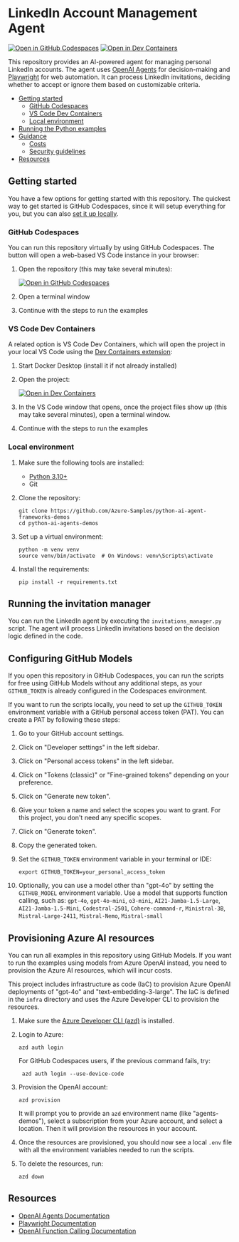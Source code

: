 # LinkedIn Account Management Agent

[![Open in GitHub Codespaces](https://img.shields.io/static/v1?style=for-the-badge&label=GitHub+Codespaces&message=Open&color=brightgreen&logo=github)](https://codespaces.new/Azure-Samples/python-ai-agent-frameworks-demos)
[![Open in Dev Containers](https://img.shields.io/static/v1?style=for-the-badge&label=Dev%20Containers&message=Open&color=blue&logo=visualstudiocode)](https://vscode.dev/redirect?url=vscode://ms-vscode-remote.remote-containers/cloneInVolume?url=https://github.com/Azure-Samples/python-ai-agent-frameworks-demos)

This repository provides an AI-powered agent for managing personal LinkedIn accounts. The agent uses [OpenAI Agents](https://openai.github.io/openai-agents-python/) for decision-making and [Playwright](https://playwright.dev/python/) for web automation. It can process LinkedIn invitations, deciding whether to accept or ignore them based on customizable criteria.

* [Getting started](#getting-started)
  * [GitHub Codespaces](#github-codespaces)
  * [VS Code Dev Containers](#vs-code-dev-containers)
  * [Local environment](#local-environment)
* [Running the Python examples](#running-the-python-examples)
* [Guidance](#guidance)
  * [Costs](#costs)
  * [Security guidelines](#security-guidelines)
* [Resources](#resources)

## Getting started

You have a few options for getting started with this repository.
The quickest way to get started is GitHub Codespaces, since it will setup everything for you, but you can also [set it up locally](#local-environment).

### GitHub Codespaces

You can run this repository virtually by using GitHub Codespaces. The button will open a web-based VS Code instance in your browser:

1. Open the repository (this may take several minutes):

    [![Open in GitHub Codespaces](https://github.com/codespaces/badge.svg)](https://codespaces.new/Azure-Samples/python-ai-agent-frameworks-demos)

2. Open a terminal window
3. Continue with the steps to run the examples

### VS Code Dev Containers

A related option is VS Code Dev Containers, which will open the project in your local VS Code using the [Dev Containers extension](https://marketplace.visualstudio.com/items?itemName=ms-vscode-remote.remote-containers):

1. Start Docker Desktop (install it if not already installed)
2. Open the project:

    [![Open in Dev Containers](https://img.shields.io/static/v1?style=for-the-badge&label=Dev%20Containers&message=Open&color=blue&logo=visualstudiocode)](https://vscode.dev/redirect?url=vscode://ms-vscode-remote.remote-containers/cloneInVolume?url=https://github.com/Azure-Samples/python-ai-agent-frameworks-demos)

3. In the VS Code window that opens, once the project files show up (this may take several minutes), open a terminal window.
4. Continue with the steps to run the examples

### Local environment

1. Make sure the following tools are installed:

    * [Python 3.10+](https://www.python.org/downloads/)
    * Git

2. Clone the repository:

    ```shell
    git clone https://github.com/Azure-Samples/python-ai-agent-frameworks-demos
    cd python-ai-agents-demos
    ```

3. Set up a virtual environment:

    ```shell
    python -m venv venv
    source venv/bin/activate  # On Windows: venv\Scripts\activate
    ```

4. Install the requirements:

    ```shell
    pip install -r requirements.txt
    ```

## Running the invitation manager

You can run the LinkedIn agent by executing the `invitations_manager.py` script. The agent will process LinkedIn invitations based on the decision logic defined in the code.

## Configuring GitHub Models

If you open this repository in GitHub Codespaces, you can run the scripts for free using GitHub Models without any additional steps, as your `GITHUB_TOKEN` is already configured in the Codespaces environment.

If you want to run the scripts locally, you need to set up the `GITHUB_TOKEN` environment variable with a GitHub personal access token (PAT). You can create a PAT by following these steps:

1. Go to your GitHub account settings.
2. Click on "Developer settings" in the left sidebar.
3. Click on "Personal access tokens" in the left sidebar.
4. Click on "Tokens (classic)" or "Fine-grained tokens" depending on your preference.
5. Click on "Generate new token".
6. Give your token a name and select the scopes you want to grant. For this project, you don't need any specific scopes.
7. Click on "Generate token".
8. Copy the generated token.
9. Set the `GITHUB_TOKEN` environment variable in your terminal or IDE:

    ```shell
    export GITHUB_TOKEN=your_personal_access_token
    ```

10. Optionally, you can use a model other than "gpt-4o" by setting the `GITHUB_MODEL` environment variable. Use a model that supports function calling, such as: `gpt-4o`, `gpt-4o-mini`, `o3-mini`, `AI21-Jamba-1.5-Large`, `AI21-Jamba-1.5-Mini`, `Codestral-2501`, `Cohere-command-r`, `Ministral-3B`, `Mistral-Large-2411`, `Mistral-Nemo`, `Mistral-small`

## Provisioning Azure AI resources

You can run all examples in this repository using GitHub Models. If you want to run the examples using models from Azure OpenAI instead, you need to provision the Azure AI resources, which will incur costs.

This project includes infrastructure as code (IaC) to provision Azure OpenAI deployments of "gpt-4o" and "text-embedding-3-large". The IaC is defined in the `infra` directory and uses the Azure Developer CLI to provision the resources.

1. Make sure the [Azure Developer CLI (azd)](https://aka.ms/install-azd) is installed.

2. Login to Azure:

    ```shell
    azd auth login
    ```

    For GitHub Codespaces users, if the previous command fails, try:

   ```shell
    azd auth login --use-device-code
    ```

3. Provision the OpenAI account:

    ```shell
    azd provision
    ```

    It will prompt you to provide an `azd` environment name (like "agents-demos"), select a subscription from your Azure account, and select a location. Then it will provision the resources in your account.

4. Once the resources are provisioned, you should now see a local `.env` file with all the environment variables needed to run the scripts.
5. To delete the resources, run:

    ```shell
    azd down
    ```

## Resources

* [OpenAI Agents Documentation](https://openai.github.io/openai-agents-python/)
* [Playwright Documentation](https://playwright.dev/python/)
* [OpenAI Function Calling Documentation](https://platform.openai.com/docs/guides/function-calling?api-mode=chat)
